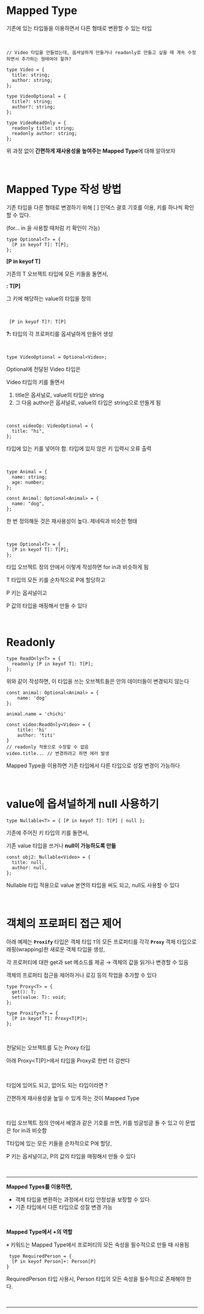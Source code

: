 # Mapped Type

기존에 있는 타입들을 이용하면서 다른 형태로 변환할 수 있는 타입

<br>

```tsx
// Video 타입을 만들었는데, 옵셔널하게 만들거나 readonly로 만들고 싶을 때 계속 수정하면서 추가하는 형태여야 할까?

type Video = {
  title: string;
  author: string;
};

type VideoOptional = {
  title?: string;
  author?: string;
};

type VideoReadOnly = {
  readonly title: string;
  readonly author: string;
};
```

위 과정 없이 **간편하게 재사용성을 높여주는 Mapped Type**에 대해 알아보자

<br>

# Mapped Type 작성 방법

기존 타입을 다른 형태로 변경하기 위해 [ ] 인덱스 괄호 기호를 이용, 키를 하나씩 확인할 수 있다.

(for… in 을 사용할 때처럼 키 확인이 가능)

```tsx
type Optional<T> = {
  [P in keyof T]: T[P];
};
```

**[P in keyof T]**

기존의 T 오브젝트 타입에 모든 키들을 돌면서,

**: T[P]**

그 키에 해당하는 value의 타입을 정의

<br>

```tsx
 [P in keyof T]?: T[P]
```

**?:** 타입의 각 프로퍼티를 옵셔널하게 만들어 생성

<br>

```tsx
type VideoOptional = Optional<Video>;
```

Optional에 전달된 Video 타입은

Video 타입의 키를 돌면서

1. title은 옵셔널로, value의 타입은 string
2. 그 다음 author은 옵셔널로, value의 타입은 string으로 만들게 됨

<br>

```tsx
const videoOp: VideoOptional = {
  title: "hi",
};
```

타입에 있는 키를 넣어야 함. 타입에 있지 않은 키 입력시 오류 출력

<br>

```tsx
type Animal = {
  name: string;
  age: number;
};

const Animal: Optional<Animal> = {
  name: "dog",
};
```

한 번 정의해둔 것은 재사용성이 높다. 제네릭과 비슷한 형태

<br>

```tsx
type Optional<T> = {
  [P in keyof T]: T[P];
};
```

타입 오브젝트 정의 안에서 이렇게 작성하면 for in과 비슷하게 됨

T 타입의 모든 키를 순차적으로 P에 할당하고

P 키는 옵셔널이고

P 값의 타입을 매핑해서 만들 수 있다

<br>

# Readonly

```tsx
type ReadOnly<T> = {
  readonly [P in keyof T]: T[P];
};
```

위와 같이 작성하면, 이 타입을 쓰는 오브젝트들은 안의 데이터들이 변경되지 않는다

```tsx
const animal: Optional<Animal> = {
	name: 'dog'
};

animal.name = 'chichi'

const video:ReadOnly<Video> = {
	title: 'hi'
	author: 'titi'
}
// readonly 적용으로 수정할 수 없음
video.title... // 변경하려고 하면 에러 발생

```

Mapped Type을 이용하면 기존 타입에서 다른 타입으로 성질 변경이 가능하다

<br>

# value에 옵셔널하게 null 사용하기

```tsx
type Nullable<T> = { [P in keyof T]: T[P] | null };
```

기존에 주어진 키 타입의 키를 돌면서,

기존 value 타입을 쓰거나 **null이 가능하도록 만듦**

```tsx
const obj2: Nullable<Video> = {
  title: null,
  author: null,
};
```

Nullable 타입 적용으로 value 본연의 타입을 써도 되고, null도 사용할 수 있다

<br>

# 객체의 프로퍼티 접근 제어

아래 예제는 **`Proxify`** 타입은 객체 타입 `T`의 모든 프로퍼티를 각각 **`Proxy`** 객체 타입으로 래핑(wrapping)한 새로운 객체 타입을 생성,

각 프로퍼티에 대한 get과 set 메소드를 제공 → 객체의 값을 읽거나 변경할 수 있음

객체의 프로퍼티 접근을 제어하거나 로깅 등의 작업을 추가할 수 있다

```tsx
type Proxy<T> = {
  get(): T;
  set(value: T): void;
};

type Proxify<T> = {
  [P in keyof T]: Proxy<T[P]>;
};
```

<br>

전달되는 오브젝트를 도는 Proxy 타입

아래 Proxy<T[P]>에서 타입을 Proxy로 한번 더 감싼다

<br>

타입에 있어도 되고, 없어도 되는 타입이라면 ?

간편하게 재사용성을 높일 수 있게 하는 것이 Mapped Type

<br>

타입 오브젝트 정의 안에서 배열과 같은 기호를 쓰면, 키를 빙글빙글 돌 수 있고 이 문법은 for in과 비슷함

T타입에 있는 모든 키들을 순차적으로 P에 할당,

P 키는 옵셔널이고, P의 값의 타입을 매핑해서 만들 수 있다

<br>

---

**Mapped Types를 이용하면,**

- 객체 타입을 변환하는 과정에서 타입 안정성을 보장할 수 있다.
- 기존 타입에서 다른 타입으로 성질 변경 가능

<br>

**Mapped Type에서 +의 역할**

**`+`** 키워드는 Mapped Type에서 프로퍼티의 모든 속성을 필수적으로 만들 때 사용됨

```tsx
 type RequiredPerson = {
  [P in keyof Person]+: Person[P]
}
```

RequiredPerson 타입 사용시, Person 타입의 모든 속성을 필수적으로 존재해야 한다.

<br>

---
